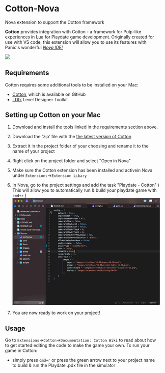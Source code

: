 # Cotton-Nova
Nova extension to support the Cotton framework  

<!--
🎈 Brief description of the features your extension provides. For example:
-->

**Cotton** provides integration with Cotton - a framework for Pulp-like experiences in Lua for Playdate game development. Originally created for use with VS code, this extension will allow you to use its features with Panic's wonderful [_Nova IDE!_](https://nova.app/)

<!--
🎈 It can also be helpful to include a screenshot or GIF showing your extension in action:
-->
![](/Images/cotton-extension.gif)

## Requirements

<!--
🎈 If your extension depends on external processes or tools that users will need to have, it's helpful to list those and provide links to their installers:
-->

Cotton requires some additional tools to be installed on your Mac:
- [Cotton](https://github.com/unbelievableflavour/Cotton), which is available on GitHub
- [LDtk](https://ldtk.io/) Level Designer Toolkit

<!--
✨ Providing tips, tricks, or other guides for installing or configuring external dependencies can go a long way toward helping your users have a good setup experience:
-->

## Setting up Cotton on your Mac

1. Download and install the tools linked in the requirements section above.
2. Download the 'zip' file with the [the latest version of Cotton](https://github.com/unbelievableflavour/Cotton/releases).
3. Extract it in the project folder of your choosing and rename it to the name of your project
4. Right click on the project folder and select "Open in Nova"
5. Make sure the Cotton extension has been installed and activein Nova under `Extensions`->`Extension Libary`
6. In Nova, go to the project settings and add the task "Playdate - Cotton" ( This will allow you to automatically run & build your playdate game with `cmd+r` )
![](/Images/adding-task.gif)

7. You are now ready to work on your project!


## Usage

<!--
🎈 If users will interact with your extension manually, describe those options:
-->
Go to `Extensions`->`Cotton`->`Documentation: Cotton Wiki` to read about how to get started editing the code to make the game your own.
To run your game in Cotton:
- simply press `cmd+r` or press the green arrow next to your project name to build & run the Playdate .pdx file in the simulator

